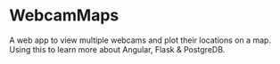 # WebcamMaps
A web app to view multiple webcams and plot their locations on a map. Using this to learn more about Angular, Flask &amp; PostgreDB.
